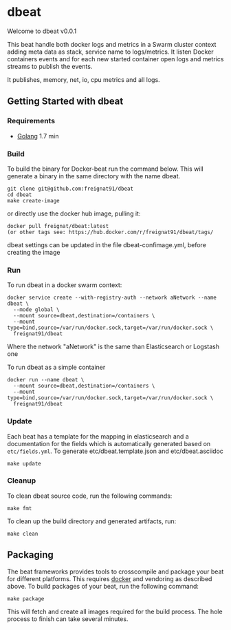 # dbeat

Welcome to dbeat v0.0.1

This beat handle both docker logs and metrics in a Swarm cluster context adding meta data as stack, service name to logs/metrics.
It listen Docker containers events and for each new started container open logs and metrics streams to publish the events.

It publishes, memory, net, io, cpu metrics and all logs.


## Getting Started with dbeat

### Requirements

* [Golang](https://golang.org/dl/) 1.7 min



### Build

To build the binary for Docker-beat run the command below. This will generate a binary
in the same directory with the name dbeat.

```
git clone git@github.com:freignat91/dbeat
cd dbeat
make create-image
```
or directly use the docker hub image, pulling it:

```
docker pull freignat/dbeat:latest
(or other tags see: https://hub.docker.com/r/freignat91/dbeat/tags/
```

dbeat settings can be updated in the file dbeat-confimage.yml, before creating the image

### Run

To run dbeat in a docker swarm context:

```
docker service create --with-registry-auth --network aNetwork --name dbeat \
  --mode global \
  --mount source=dbeat,destination=/containers \
  --mount type=bind,source=/var/run/docker.sock,target=/var/run/docker.sock \
  freignat91/dbeat
```

Where the network "aNetwork" is the same than Elasticsearch or Logstash one

To run dbeat as a simple container

```
docker run --name dbeat \
  --mount source=dbeat,destination=/containers \
  --mount type=bind,source=/var/run/docker.sock,target=/var/run/docker.sock \
  freignat91/dbeat
```

### Update

Each beat has a template for the mapping in elasticsearch and a documentation for the fields
which is automatically generated based on `etc/fields.yml`.
To generate etc/dbeat.template.json and etc/dbeat.asciidoc

```
make update
```


### Cleanup

To clean dbeat source code, run the following commands:

```
make fmt
```

To clean up the build directory and generated artifacts, run:

```
make clean
```

## Packaging

The beat frameworks provides tools to crosscompile and package your beat for different platforms. This requires [docker](https://www.docker.com/) and vendoring as described above. To build packages of your beat, run the following command:

```
make package
```

This will fetch and create all images required for the build process. The hole process to finish can take several minutes.
